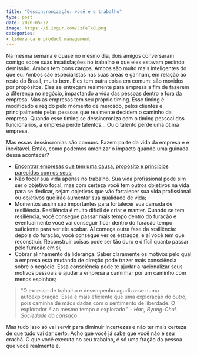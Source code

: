 ```yaml
---
title: "Dessincronização: você e o trabalho"
type: post
date: 2020-05-22
image: https://i.imgur.com/JzFeTxO.png
categories:
- lideranca e product management
---
```


Na mesma semana e quase no mesmo dia, dois amigos conversaram comigo sobre suas insatisfações no trabalho e que eles estavam pedindo demissão. Ambos tem bons cargos. Ambos são muito mais inteligentes do que eu. Ambos são especialistas nas suas áreas e ganham, em relação ao resto do Brasil, muito bem. Eles tem outra coisa em comum: são movidos por propósitos. Eles se entregam realmente para empresa a fim de fazerem a diferença no negócio, impactando a vida das pessoas dentro e fora da empresa. Mas as empresas tem seu próprio timing. Esse timing é modificado e regido pelo momento de mercado, pelos clientes e principalmente pelas pessoas que realmente decidem o caminho da empresa. Quando esse timing se dessincroniza com o timing pessoal dos funcionários, a empresa perde talentos... Ou o talento perde uma ótima empresa.

Mas essas dessincronias são comuns. Fazem parte da vida da empresa e é inevitável. Então, como podemos amenizar o impacto quando uma guinada dessa acontecer? 

- [Encontrar empresas que tem uma causa, propósito e princípios parecidos com os seus](https://diegoeis.com/tenha-uma-causa-n%C3%A3o-um-emprego/);
- Não focar sua vida apenas no trabalho. Sua vida profissional pode sim ser o objetivo focal, mas com certeza você tem outros objetivos na vida para se dedicar, sejam objetivos que vão fortalecer sua vida profissional ou objetivos que irão aumentar sua qualidade de vida;
- Momentos assim são importantes para fortalecer sua camada de resiliência. Resiliência é muito difícil de criar e manter. Quando se tem resiliência, você consegue passar mais tempo dentro do furacão e eventualmente você vai conseguir ficar dentro do furacão tempo suficiente para ver ele acabar. Aí começa outra fase da resiliência: depois do furacão, você consegue ver os estragos, e aí você tem que reconstruir. Reconstruir coisas pode ser tão duro e difícil quanto passar pelo furacão em si;
- Cobrar alinhamento da liderança. Saber claramente os motivos pelo qual a empresa está mudando de direção pode trazer mais consciência sobre o negócio. Essa consciência pode te ajudar a racionalizar seus motivos pessoais e ajudar a empresa a caminhar por um caminho com menos espinhos;

> "O excesso de trabalho e desempenho agudiza-se numa autoexploração. Essa é mais eficiente que uma exploração do outro, pois caminha de mãos dadas com o sentimento de liberdade. O explorador é ao mesmo tempo o explorado." - *Han, Byung-Chul. Sociedade do cansaço*

Mas tudo isso só vai servir para diminuir incertezas e não ter mais certeza de que tudo vai dar certo. Acho que você já sabe que você não é seu crachá. O que você executa no seu trabalho, é só uma fração da pessoa que você realmente é.